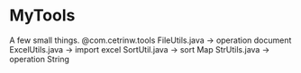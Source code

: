 # MyTools
A few small things.
@com.cetrinw.tools
FileUtils.java  -> operation document
ExcelUtils.java -> import excel
SortUtil.java   -> sort Map
StrUtils.java   -> operation String


